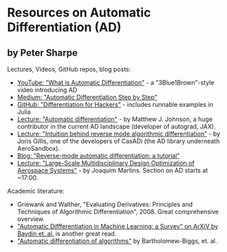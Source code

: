 # Resources on Automatic Differentiation (AD)

by Peter Sharpe
-----

Lectures, Videos, GitHub repos, blog posts:

* [YouTube: "What is Automatic Differentiation"](https://www.youtube.com/watch?v=wG_nF1awSSY) - a "3Blue1Brown"-style video introducing AD
* [Medium: "Automatic Differentiation Step by Step"](https://marksaroufim.medium.com/automatic-differentiation-step-by-step-24240f97a6e6)
* [GitHub: "Differentiation for Hackers"](https://github.com/MikeInnes/diff-zoo) - includes runnable examples in Julia
* [Lecture: "Automatic differentiation"](http://videolectures.net/deeplearning2017_johnson_automatic_differentiation/) - by Matthew J. Johnson, a huge contributor in the current AD landscape (developer of autograd, JAX).
* [Lecture: "Intuition behind reverse mode algorithmic differentiation"](https://youtu.be/twTIGuVhKbQ) - by Joris Gillis, one of the developers of CasADi (the AD library underneath AeroSandbox).
* [Blog: "Reverse-mode automatic differentiation: a tutorial"](https://rufflewind.com/2016-12-30/reverse-mode-automatic-differentiation)
* [Lecture: "Large-Scale Multidisciplinary Design Optimization of Aerospace Systems"](https://www.pathlms.com/siam/courses/479/sections/678/thumbnail_video_presentations/5169) - by Joaquim Martins. Section on AD starts at ~17:00.

Academic literature:

* Griewank and Walther, "Evaluating Derivatives: Principles and Techniques of Algorithmic Differentiation", 2008. Great comprehensive overview.
* ["Automatic Diffferentiation in Machine Learning: a Survey" on ArXiV by Baydin et. al.](https://arxiv.org/abs/1502.05767) is another great read.
* ["Automatic differentiation of algorithms"](https://www.sciencedirect.com/science/article/pii/S0377042700004222?via%3Dihub) by Bartholomew-Biggs, et. al.